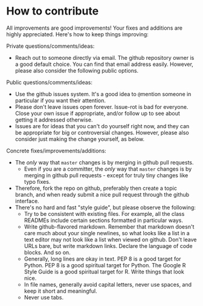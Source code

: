 # How to contribute

All improvements are good improvements! Your fixes and additions are highly appreciated. Here's how to keep things improving:

Private questions/comments/ideas:

 * Reach out to someone directly via email. The github repository owner is a good default choice. You can find that email address easily. However, please also consider the following public options.

Public questions/comments/ideas:

 * Use the github issues system. It's a good idea to `@`mention someone in particular if you want their attention.
 * Please don't leave issues open forever. Issue-rot is bad for everyone. Close your own issue if appropriate, and/or follow up to see about getting it addressed otherwise.
 * Issues are for ideas that you can't do yourself right now, and they can be appropriate for big or controversial changes. However, please also consider just making the change yourself, as below.

Concrete fixes/improvements/additions:

 * The _only_ way that `master` changes is by merging in github pull requests.
     * Even if you are a committer, the _only_ way that `master` changes is by merging in github pull requests - except for truly tiny changes like typo fixes.
 * Therefore, fork the repo on github, preferably then create a topic branch, and when ready submit a nice pull request through the github interface.
 * There's no hard and fast "style guide", but please observe the following:
     * Try to be consistent with existing files. For example, all the class READMEs include certain sections formatted in particular ways.
     * Write github-flavored markdown. Remember that markdown doesn't care much about your single newlines, so what looks like a list in a text editor may not look like a list when viewed on github. Don't leave URLs bare, but write markdown links. Declare the language of code blocks. And so on.
     * Generally, long lines are okay in text. PEP 8 is a good target for Python. PEP 8 is a good spiritual target for Python. The Google R Style Guide is a good spiritual target for R. Write things that look nice.
     * In file names, generally avoid capital letters, never use spaces, and keep it short and meaningful.
     * Never use tabs.
